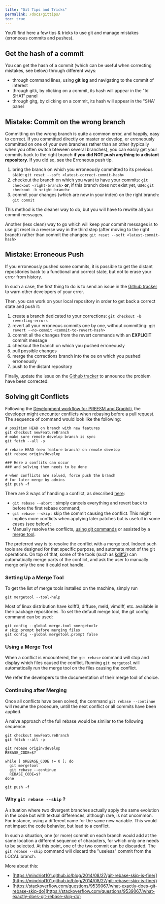 ```yaml
---
title: "Git Tips and Tricks"
permalink: /docs/gittips/
toc: true
---
```


You'll find here a few tips & tricks to use git and manage mistakes (erroneous commits and pushes).

## Get the hash of a commit

You can get the hash of a commit (which can be useful when correcting mistakes, see below) through different ways:

*   through command lines, using **git log** and navigating to the commit of interest
*   through gitk, by clicking on a commit, its hash will appear in the "Id SHA1" panel
*   through gitg, by clicking on a commit, its hash will appear in the "SHA" panel

## Mistake: Commit on the wrong branch

Committing on the wrong branch is quite a common error, and happily, easy to correct. If you committed directly on master or develop, or erroneously committed on one of your own branches rather than an other (typically when you often switch bteween several branches), you can easily get your commits back to the right branch **if you did NOT push anything to a distant repository**. If you did so, see the Erroneous push tip.

1.  bring the branch on which you erroneously committed to its previous state:
    ```git reset --soft <latest-correct-commit-hash>```
2.  checkout the branch on which you want to have your commits:
    ```git checkout <right-branch>```
    **or**, if this branch does not exist yet, use:
    ```git checkout -b <right-branch>```
3.  commit your changes (which are now in your index) on the right branch:
    ```git commit```

This method is the cleaner way to do, but you will have to rewrite all your commit messages.

Another (less clean) way to go which will keep your commit messages is to use git reset in a reverse way in the third step (after moving to the right branch) rather than commit the changes:
```git reset --soft <latest-commit-hash>```

## Mistake: Erroneous Push

If you erroneously pushed some commits, it is possible to get the distant repositories back to a functional and correct state, but not to erase your error from history.

In such a case, the first thing to do is to send an issue in the [Github tracker](https://github.com/preesm/preesm/issues) to warn other developers of your error.

Then, you can work on your local repository in order to get back a correct state and push it:

1.  create a branch dedicated to your corrections:
    ```git checkout -b reverting-errors```
2.  revert all your erroneous commits one by one, without committing:
    ```git revert --no-commit <commit-to-revert-hash>```
3.  commit all the changes from the revert commands with an **EXPLICIT** commit message
4.  checkout the branch on which you pushed erroneously
5.  pull possible changes
6.  merge the corrections branch into the oe on which you pushed erroneously
7.  push to the distant repository

Finally, update the issue on the [Github tracker](https://github.com/preesm/preesm/issues) to announce the problem have been corrected.

## Solving git Conflicts

Following the [Development workflow for PREESM and Graphiti](/docs/devdoc/#development-workflow-for-preesm-and-graphiti), the developer might encounter conflicts when rebasing before a pull request. The sequence of command would look like the following:

```shell
# position HEAD on branch with new features
git checkout newFeatureBranch
# make sure remote develop branch is sync
git fetch --all -p

# rebase HEAD (new feature branch) on remote develop
git rebase origin/develop

### Here a conflits can occur
### and solving them needs to be done

# when conflicts are solved, force push the branch 
# for later merge by admins
git push -f
```

There are 3 ways of handling a conflict, as described [here](https://help.github.com/en/articles/resolving-merge-conflicts-after-a-git-rebase):

*  `git rebase --abort` : simply cancels everything and revert back to before the first rebase command;
*  `git rebase --skip` : skip the commit causing the conflict. This might implies more conflicts when applying later patches but is usefull in some cases (see below);
*  Manually resolve the conflicts, [using git commands](https://help.github.com/en/articles/resolving-a-merge-conflict-using-the-command-line) or assisted by a [merge tool](https://gist.github.com/karenyyng/f19ff75c60f18b4b8149/e6ae1d38fb83e05c4378d8e19b014fd8975abb39).

The preferred way is to resolve the conflict with a merge tool. Indeed such tools are designed for that specific purpose, and automate most of the git operations. On top of that, some of the tools (such as [kdiff3](https://github.com/KDE/kdiff3)) can automatically merge parts of the conflict, and ask the user to manually merge only the one it could not handle.

### Setting Up a Merge Tool

To get the list of merge tools installed on the machine, simply run

```shell
git mergetool --tool-help
```

Most of linux distribution have kdiff3, diffuse, meld, vimdiff, etc. available in their package repositories. To set the default merge tool, the git config command can be used:

```shell
git config --global merge.tool <mergetool>
# skip prompt before merging files
git config --global mergetool.prompt false
```

### Using a Merge Tool

When a conflict is encountered, the `git rebase` command will stop and display which files caused the conflict. Running `git mergetool` will automatically run the merge tool on the files causing the conflict.

We refer the developers to the documentation of their merge tool of choice.

### Continuing after Merging

Once all conflicts have been solved, the command `git rebase --continue` will resume the procecure, untill the next conflict or all commits have been applied.

A naive approach of the full rebase would be similar to the following sequence:

```shell
git checkout newFeatureBranch
git fetch --all -p

git rebase origin/develop
REBASE_CODE=$?

while [ $REBASE_CODE != 0 ]; do
  git mergetool
  git rebase --continue
  REBASE_CODE=$?
done

git push -f
```

### Why `git rebase --skip` ?

A situation where two divergent branches actually apply the same evolution in the code but with textual differences, although rare, is not uncommon. For instance, using a different name for the same new variable. This would not impact the code behavior, but lead to a conflict.

In such a situation, one (or more) commit on each branch would add at the same location a different sequence of characters, for which only one needs to be selected. At this point, one of the two commit can be discarded. The `git rebase --skip` command will discard the "useless" commit from the LOCAL branch.

More about this:
*  [https://mindriot101.github.io/blog/2014/08/27/git-rebase-skip-is-fine/](https://mindriot101.github.io/blog/2014/08/27/git-rebase-skip-is-fine/)
*  [https://stackoverflow.com/questions/9539067/what-exactly-does-git-rebase-skip-do](https://stackoverflow.com/questions/9539067/what-exactly-does-git-rebase-skip-do)
